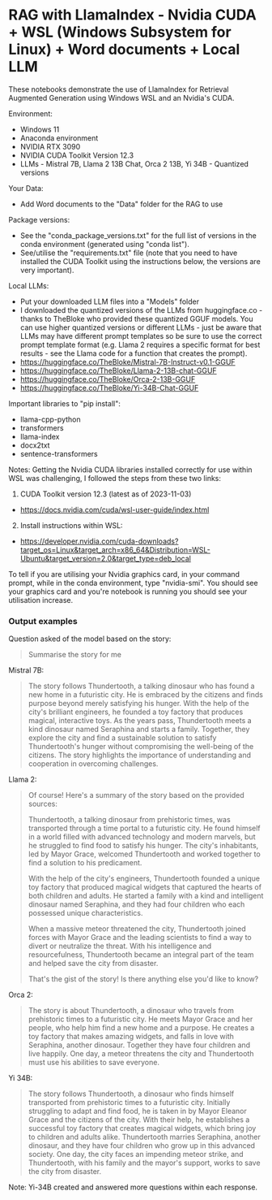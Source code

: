 # RAG with LlamaIndex - Nvidia CUDA + WSL (Windows Subsystem for Linux) + Word documents + Local LLM

These notebooks demonstrate the use of LlamaIndex for Retrieval Augmented Generation using Windows WSL and an Nvidia's CUDA.

Environment:
- Windows 11
- Anaconda environment
- NVIDIA RTX 3090
- NVIDIA CUDA Toolkit Version 12.3
- LLMs - Mistral 7B, Llama 2 13B Chat, Orca 2 13B, Yi 34B - Quantized versions

Your Data:
- Add Word documents to the "Data" folder for the RAG to use

Package versions:
- See the "conda_package_versions.txt" for the full list of versions in the conda environment (generated using "conda list").
- See/utilise the "requirements.txt" file (note that you need to have installed the CUDA Toolkit using the instructions below, the versions are very important).

Local LLMs:
- Put your downloaded LLM files into a "Models" folder
- I downloaded the quantized versions of the LLMs from huggingface.co - thanks to TheBloke who provided these quantized GGUF models. You can use higher quantized versions or different LLMs - just be aware that LLMs may have different prompt templates so be sure to use the correct prompt template format (e.g. Llama 2 requires a specific format for best results - see the Llama code for a function that creates the prompt).
- https://huggingface.co/TheBloke/Mistral-7B-Instruct-v0.1-GGUF
- https://huggingface.co/TheBloke/Llama-2-13B-chat-GGUF
- https://huggingface.co/TheBloke/Orca-2-13B-GGUF
- https://huggingface.co/TheBloke/Yi-34B-Chat-GGUF

Important libraries to "pip install":
- llama-cpp-python
- transformers
- llama-index
- docx2txt
- sentence-transformers

Notes:
Getting the Nvidia CUDA libraries installed correctly for use within WSL was challenging, I followed the steps from these two links:

1. CUDA Toolkit version 12.3 (latest as of 2023-11-03)
- https://docs.nvidia.com/cuda/wsl-user-guide/index.html
2. Install instructions within WSL:
- https://developer.nvidia.com/cuda-downloads?target_os=Linux&target_arch=x86_64&Distribution=WSL-Ubuntu&target_version=2.0&target_type=deb_local

To tell if you are utilising your Nvidia graphics card, in your command prompt, while in the conda environment, type "nvidia-smi". You should see your graphics card and you're notebook is running you should see your utilisation increase.

### Output examples

Question asked of the model based on the story:
> Summarise the story for me

Mistral 7B:
> The story follows Thundertooth, a talking dinosaur who has found a new home in a futuristic city. He is embraced by the citizens and finds purpose beyond merely satisfying his hunger. With the help of the city's brilliant engineers, he founded a toy factory that produces magical, interactive toys. As the years pass, Thundertooth meets a kind dinosaur named Seraphina and starts a family. Together, they explore the city and find a sustainable solution to satisfy Thundertooth's hunger without compromising the well-being of the citizens. The story highlights the importance of understanding and cooperation in overcoming challenges.

Llama 2:
> Of course! Here's a summary of the story based on the provided sources:
>
> Thundertooth, a talking dinosaur from prehistoric times, was transported through a time portal to a futuristic city. He found himself in a world filled with advanced technology and modern marvels, but he struggled to find food to satisfy his hunger. The city's inhabitants, led by Mayor Grace, welcomed Thundertooth and worked together to find a solution to his predicament.
>
> With the help of the city's engineers, Thundertooth founded a unique toy factory that produced magical widgets that captured the hearts of both children and adults. He started a family with a kind and intelligent dinosaur named Seraphina, and they had four children who each possessed unique characteristics.
>
> When a massive meteor threatened the city, Thundertooth joined forces with Mayor Grace and the leading scientists to find a way to divert or neutralize the threat. With his intelligence and resourcefulness, Thundertooth became an integral part of the team and helped save the city from disaster.
>
> That's the gist of the story! Is there anything else you'd like to know?

Orca 2:
> The story is about Thundertooth, a dinosaur who travels from prehistoric times to a futuristic city. He meets Mayor Grace and her people, who help him find a new home and a purpose. He creates a toy factory that makes amazing widgets, and falls in love with Seraphina, another dinosaur. Together they have four children and live happily. One day, a meteor threatens the city and Thundertooth must use his abilities to save everyone.

Yi 34B:
> The story follows Thundertooth, a dinosaur who finds himself transported from prehistoric times to a futuristic city. Initially struggling to adapt and find food, he is taken in by Mayor Eleanor Grace and the citizens of the city. With their help, he establishes a successful toy factory that creates magical widgets, which bring joy to children and adults alike. Thundertooth marries Seraphina, another dinosaur, and they have four children who grow up in this advanced society. One day, the city faces an impending meteor strike, and Thundertooth, with his family and the mayor's support, works to save the city from disaster.

Note: Yi-34B created and answered more questions within each response.
